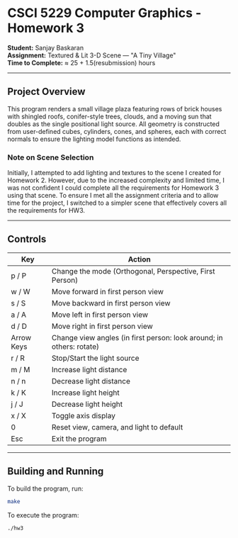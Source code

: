 # CSCI 5229 Computer Graphics - Homework 3

**Student:** Sanjay Baskaran  
**Assignment:** Textured & Lit 3-D Scene — "A Tiny Village"  
**Time to Complete:** ≈ 25 + 1.5(resubmission) hours

---

## Project Overview

This program renders a small village plaza featuring rows of brick houses with shingled roofs, conifer-style trees, clouds, and a moving sun that doubles as the single positional light source. All geometry is constructed from user-defined cubes, cylinders, cones, and spheres, each with correct normals to ensure the lighting model functions as intended.

### Note on Scene Selection

Initially, I attempted to add lighting and textures to the scene I created for Homework 2. However, due to the increased complexity and limited time, I was not confident I could complete all the requirements for Homework 3 using that scene. To ensure I met all the assignment criteria and to allow time for the project, I switched to a simpler scene that effectively covers all the requirements for HW3.

---

## Controls

| Key         | Action                                                                 |
|-------------|------------------------------------------------------------------------|
| p / P       | Change the mode (Orthogonal, Perspective, First Person)                |
| w / W       | Move forward in first person view                                      |
| s / S       | Move backward in first person view                                     |
| a / A       | Move left in first person view                                         |
| d / D       | Move right in first person view                                        |
| Arrow Keys  | Change view angles (in first person: look around; in others: rotate)   |
| r / R       | Stop/Start the light source                                            |
| m / M       | Increase light distance                                                |
| n / n       | Decrease light distance                                                |
| k / K       | Increase light height                                                  |
| j / J       | Decrease light height                                                  |
| x / X       | Toggle axis display                                                    |
| 0           | Reset view, camera, and light to default                               |
| Esc         | Exit the program                                                       |

---

## Building and Running

To build the program, run:

```sh
make
```

To execute the program:

```sh
./hw3
```
